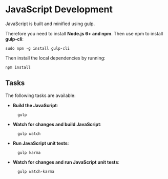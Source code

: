 # JavaScript Development
JavaScript is built and minified using gulp.

Therefore you need to install **Node.js 6+ and npm**. Then use npm to install **gulp-cli**:

	sudo npm -g install gulp-cli

Then install the local dependencies by running:

	npm install

## Tasks
The following tasks are available:

* **Build the JavaScript**:

        gulp

* **Watch for changes and build JavaScript**:

        gulp watch

* **Run JavaScript unit tests**:

        gulp karma

* **Watch for changes and run JavaScript unit tests**:

        gulp watch-karma
